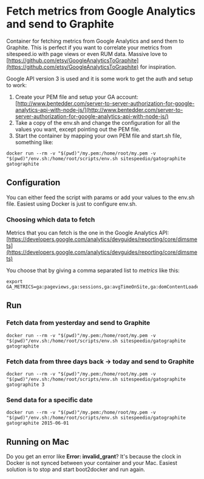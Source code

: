 # Fetch metrics from Google Analytics and send to Graphite

Container for fetching metrics from Google Analytics and send them to Graphite. This is perfect if you want to correlate your metrics from sitespeed.io with page views or even RUM data. Massive love to [https://github.com/etsy/GoogleAnalyticsToGraphite](https://github.com/etsy/GoogleAnalyticsToGraphite) for inspiration.



Google API version 3 is used and it is some work to get the auth and setup to work:

1. Create your PEM file and setup your GA account: [http://www.bentedder.com/server-to-server-authorization-for-google-analytics-api-with-node-js/](http://www.bentedder.com/server-to-server-authorization-for-google-analytics-api-with-node-js/)
2. Take a copy of the env.sh and change the configuration for all the values you want, except pointing out the PEM file.
3. Start the container by mapping your own PEM file and start.sh file, something like:
```
docker run --rm -v "$(pwd)"/my.pem:/home/root/my.pem -v "$(pwd)"/env.sh:/home/root/scripts/env.sh sitespeedio/gatographite gatographite
```

## Configuration
You can either feed the script with params or add your values to the env.sh file. Easiest using Docker is just to configure env.sh.

### Choosing which data to fetch
Metrics that you can fetch is the one in the Google Analytics API:
[https://developers.google.com/analytics/devguides/reporting/core/dimsmets](https://developers.google.com/analytics/devguides/reporting/core/dimsmets)

You choose that by giving a comma separated list to *metrics* like this:
```
export GA_METRICS=ga:pageviews,ga:sessions,ga:avgTimeOnSite,ga:domContentLoadedTime
```

## Run

### Fetch data from yesterday and send to Graphite
```
docker run --rm -v "$(pwd)"/my.pem:/home/root/my.pem -v "$(pwd)"/env.sh:/home/root/scripts/env.sh sitespeedio/gatographite gatographite
```

### Fetch data from three days back -> today and send to Graphite
```
docker run --rm -v "$(pwd)"/my.pem:/home/root/my.pem -v "$(pwd)"/env.sh:/home/root/scripts/env.sh sitespeedio/gatographite gatographite 3
```

###  Send data for a specific date
```
docker run --rm -v "$(pwd)"/my.pem:/home/root/my.pem -v "$(pwd)"/env.sh:/home/root/scripts/env.sh sitespeedio/gatographite gatographite 2015-06-01
```

## Running on Mac
Do you get an error like **Error: invalid_grant**? It's because the clock in Docker is not synced between your container and your Mac. Easiest solution is to stop and start boot2docker and run again.
